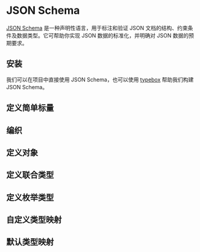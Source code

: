 <script setup lang="ts">
import { Tabs } from '@/components/tabs'
</script>

# JSON Schema

[JSON Schema](https://json-schema.org/) 是一种声明性语言，用于标注和验证 JSON 文档的结构、约束条件及数据类型。它可帮助你实现 JSON 数据的标准化，并明确对 JSON 数据的预期要求。

## 安装

我们可以在项目中直接使用 JSON Schema，也可以使用 [typebox](https://sinclairzx81.github.io/typebox/) 帮助我们构建 JSON Schema。


<Tabs groupId="json-schema-builder">
<template #JSON_Schema>

::: code-group
```sh [npm]
npm i @gqloom/core @gqloom/json
```
```sh [pnpm]
pnpm add @gqloom/core @gqloom/json
```
```sh [yarn]
yarn add @gqloom/core @gqloom/json
```
```sh [bun]
bun add @gqloom/core @gqloom/json
```
:::

</template>
<template #TypeBox>

::: code-group
```sh [npm]
npm i @gqloom/core typebox @gqloom/json
```
```sh [pnpm]
pnpm add @gqloom/core typebox @gqloom/json
```
```sh [yarn]
yarn add @gqloom/core typebox @gqloom/json
```
```sh [bun]
bun add @gqloom/core typebox @gqloom/json
```
:::

</template>
</Tabs>

## 定义简单标量

<Tabs groupId="json-schema-builder">
<template #JSON_Schema>

</template>
<template #TypeBox>

</template>
</Tabs>

## 编织

## 定义对象

## 定义联合类型

## 定义枚举类型

## 自定义类型映射

## 默认类型映射
